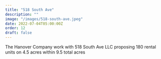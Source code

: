 ```yaml
---
title: "518 South Ave"
description: ""
image: "/images/518-south-ave.jpeg"
date: 2022-07-04T05:00:00Z
order: 12
draft: false
---
```

The Hanover Company work with 518 South Ave LLC proposing 180 rental units on 4.5 acres within 9.5 total acres
